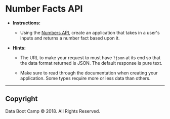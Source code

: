 # Number Facts API

* **Instructions:**

  * Using the [Numbers API](http://numbersapi.com), create an application that takes in a user's inputs and returns a number fact based upon it.

* **Hints:**

  * The URL to make your request to must have `?json` at its end so that the data format returned is JSON. The default response is pure text.

  * Make sure to read through the documentation when creating your application. Some types require more or less data than others.

- - -

## Copyright

Data Boot Camp © 2018. All Rights Reserved.
